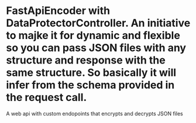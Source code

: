 # FastApiEncoder with DataProtectorController. An initiative to majke it for dynamic and flexible so you can pass JSON files with any structure and response with the same structure. So basically it will infer from the schema provided in the request call.

A web api with custom endopoints that encrypts and decrypts JSON files
